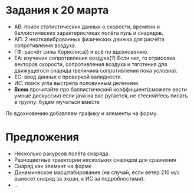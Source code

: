 Задания к 20 марта
==================

* АВ: поиск статистических данных о скорости, времени и баллистических характеристиках полёта пуль и снарядов.
* АП: 2 неоткалиброванных физических движка для расчёта сопротивления воздуха.
* ГФ: расчёт силы Кориолиса)) и всё по вдохновению.
* ЕА: изучение сопротивления воздуха(?) Если нет, то отрисовка векторов скорости, сопротивления воздуха и тяготения для движущегося снаряда
  (величина сопротивления пока условна).
* ЕС: ввод данных с проверкой валидности.
* ИС: поиск угла выстрела половинным делением.
* **Всем** 
	прочитайте про баллистический коэффициент(сможете вести умные дискуссии)
	если java на вас ругается, не стесняйтесь писать в группу: будем мучаться вместе

По вдохновению добавляем графику и элементы на форму.

Предложения
===================
* Несколько ракурсов полёта снаряда.
* Разноцветные траектории нескольких снарядов для сравнения
* Снаряд как элемент на форме
* Динамическое масштабирование (на случай, если ветер 210 м/с вынесет снаряд за экран, к ИС за подробностями). 
* ...
